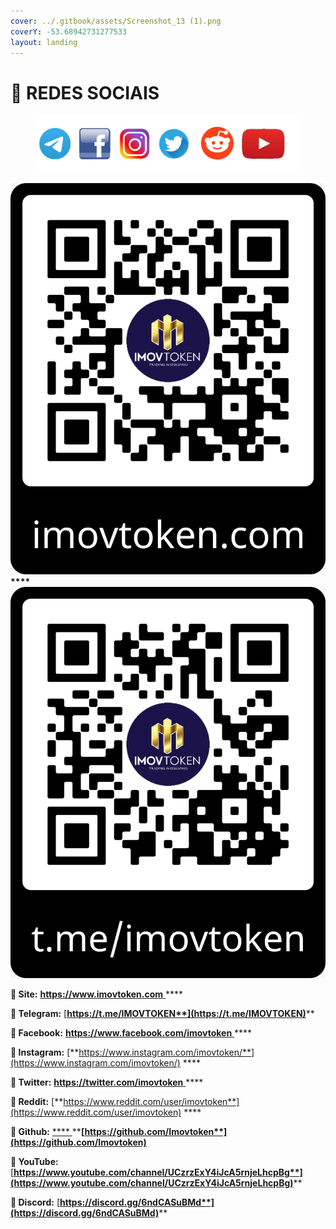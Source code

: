 ```yaml
---
cover: ../.gitbook/assets/Screenshot_13 (1).png
coverY: -53.68942731277533
layout: landing
---
```


# 📌 REDES SOCIAIS

<figure><img src="../.gitbook/assets/image (14).png" alt=""><figcaption></figcaption></figure>

****<img src="../.gitbook/assets/WhatsApp Image 2022-08-22 at 13.36.30.jpeg" alt="" data-size="original">                          ****                          ![](<../.gitbook/assets/WhatsApp Image 2022-08-22 at 13.36.30 (1).jpeg>)****

**🔸 Site:** [**https://www.imovtoken.com** ](https://www.imovtoken.com)****

**🔸 Telegram:** [**https://t.me/IMOVTOKEN**](https://t.me/IMOVTOKEN)****

**🔸 Facebook:** [**https://www.facebook.com/imovtoken** ](https://www.facebook.com/imovtoken)****

**🔸 Instagram:** [**https://www.instagram.com/imovtoken/**](https://www.instagram.com/imovtoken/) ****&#x20;

**🔸 Twitter:** [**https://twitter.com/imovtoken** ](https://twitter.com/imovtoken)****

**🔸 Reddit:** [**https://www.reddit.com/user/imovtoken**](https://www.reddit.com/user/imovtoken) ****&#x20;

**🔸 Github:** [ **** ](https://github.com/Imovtoken)****[**https://github.com/Imovtoken**](https://github.com/Imovtoken)****

**🔸 YouTube:** [**https://www.youtube.com/channel/UCzrzExY4iJcA5rnjeLhcpBg**](https://www.youtube.com/channel/UCzrzExY4iJcA5rnjeLhcpBg)****

**🔸 Discord:** [**https://discord.gg/6ndCASuBMd**](https://discord.gg/6ndCASuBMd)****
